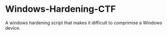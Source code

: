 # Windows-Hardening-CTF
A windows hardening script that makes it difficult to comprimise a Windows device. 
